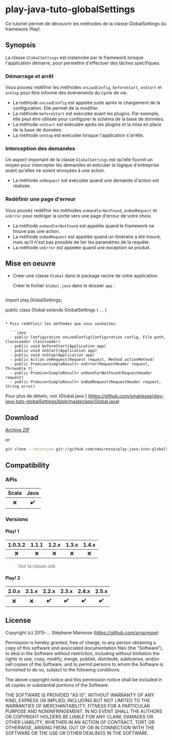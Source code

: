 # play-java-tuto-globalSettings

Ce tutoriel permet de découvrir les méthodes de la classe GlobalSettings du framework Play!.

## Synopsis

La classe `GlobalSettings` est instanciée par le framework lorsque l'application démarre, pour permettre d'effectuer des tâches spécifiques.

### Démarrage et arrêt

Vous pouvez redéfinir les méthodes `onLoadConfig`, `beforeStart`, `onStart` et `onStop` pour être informé des événements du cycle de vie.
* La méthode `onLoadConfig` est appelée juste après le chargement de la configuration. Elle permet de la modifier.
* La méthode `beforeStart` est exécutée avant les plugins. Par exemple, elle peut être utilisée pour configurer le schéma de la base de données.
* La méthode `onStart` est exécutée après les plugins et la mise en place de la base de données.
* La méthode `onStop` est exécutée lorsque l'application s'arrête.

### Interception des demandes

Un aspect important de la classe `GlobalSettings` est qu'elle fournit un moyen pour intercepter les demandes et exécuter la logique d'entreprise avant qu'elles ne soient envoyées à une action.
* La méthode `onRequest` est exécutée quand une demande d'action est réalisée.

### Redéfinir une page d'erreur

Vous pouvez redéfinir les méthodes `onHandlerNotFound`, `onBadRequest` et `onError` pour rediriger la sortie vers une page d'erreur de votre choix.

* La méthode `onHandlerNotFound` est appelée quand le framework ne trouve pas une action.
* La méthode `onBadRequest` est appelée quand un itinéraire a été trouvé, mais qu'il n'est pas possible de lier les paramètres de la requête.
* La méthode `onError` est appelée quand une exception se produit.

## Mise en oeuvre

* Créer une classe `Global` dans le package racine de votre application.

  Créer le fichier `Global.java` dans le dossier `app` :

  ```java
import play.GlobalSettings;

public class Global extends GlobalSettings {
 ...
}
```

* Puis redéfinir les méthodes que vous souhaitez.
 
  ```java
  - public Configuration onLoadConfig(Configuration config, File path, ClassLoader classloader)
  - public void beforeStart(Application app)
  - public void onStart(Application app)
  - public void onStop(Application app) 
  - public Action onRequest(Request request, Method actionMethod)
  - public Promise<SimpleResult> onError(RequestHeader request, Throwable t)
  - public Promise<SimpleResult> onHandlerNotFound(RequestHeader request)
  - public Promise<SimpleResult> onBadRequest(RequestHeader request, String error)
  ```
  Pour plus de détails, voir [Global.java ] (https://github.com/smairesse/play-java-tuto-globalSettings/blob/master/app/Global.java)

## Download

[Archive ZIP](https://github.com/smairesse/play-java-tuto-globalSettings/archive/master.zip)

or 

```bash
git clone --recursive git://github.com/smairesse/play-java-tuto-globalSettings.git
```

## Compatibility

### APIs

| Scala              | Java               |
|:------------------:|:------------------:|
| :x:                | :heavy_check_mark: |

### Versions

#### Play! 1

| 1.0.3.2            | 1.1.1              | 1.2.x              | 1.3.x              | 1.4.x              |
|:------------------:|:------------------:|:------------------:|:------------------:|:------------------:|
| :x:                | :x:                | :x:                | :x:                | :x:                |

> Voir la classe Job

#### Play! 2

| 2.0.x              | 2.1.x              | 2.2.x              | 2.3.x              | 2.4.x              | 2.5.x              |
|:------------------:|:------------------:|:------------------:|:------------------:|:------------------:|:------------------:|
| :x:                | :x:                | :heavy_check_mark: | :heavy_check_mark: | :heavy_check_mark: | :heavy_check_mark: |

## License

Copyright (c) 2015-... Stéphane Mairesse (https://github.com/smairesse)

Permission is hereby granted, free of charge, to any person obtaining
a copy of this software and associated documentation files (the
"Software"), to deal in the Software without restriction, including
without limitation the rights to use, copy, modify, merge, publish,
distribute, sublicense, and/or sell copies of the Software, and to
permit persons to whom the Software is furnished to do so, subject to
the following conditions:

The above copyright notice and this permission notice shall be
included in all copies or substantial portions of the Software.

THE SOFTWARE IS PROVIDED "AS IS", WITHOUT WARRANTY OF ANY KIND,
EXPRESS OR IMPLIED, INCLUDING BUT NOT LIMITED TO THE WARRANTIES OF
MERCHANTABILITY, FITNESS FOR A PARTICULAR PURPOSE AND
NONINFRINGEMENT. IN NO EVENT SHALL THE AUTHORS OR COPYRIGHT HOLDERS BE
LIABLE FOR ANY CLAIM, DAMAGES OR OTHER LIABILITY, WHETHER IN AN ACTION
OF CONTRACT, TORT OR OTHERWISE, ARISING FROM, OUT OF OR IN CONNECTION
WITH THE SOFTWARE OR THE USE OR OTHER DEALINGS IN THE SOFTWARE.

